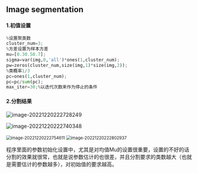 ## Image segmentation

#### 1.初值设置

``` python
%设置聚类数
cluster_num=3;
%方差设置为样本方差
mu=[0.30.50.7];
sigma=var(img,0,'all')*ones(1,cluster_num);
pw=zeros(cluster_num,size(img,1)*size(img,2));
%类概率1/3
pc=ones(1,cluster_num);
pc=pc/sum(pc);
max_iter=30;%以迭代次数来作为停止的条件
```

#### 2.分割结果

![image-20221220222728249](http://rmaux11hx.hn-bkt.clouddn.com/img/image-20221220222728249.png)

![image-20221220222740348](http://rmaux11hx.hn-bkt.clouddn.com/img/image-20221220222740348.png)

<img src="http://rmaux11hx.hn-bkt.clouddn.com/img/image-20221220222754611.png" alt="image-20221220222754611" style="zoom:80%;" />

<img src="http://rmaux11hx.hn-bkt.clouddn.com/img/image-20221220222802937.png" alt="image-20221220222802937" style="zoom:80%;" />

程序里面的参数初始化设置中，尤其是对均值Mu的设置很重要，设置的不好的话分割的效果就很常，也就是说参数估计的也很差，并且分割要求的类数越大（也就是需要估计的参数越多），对初始值的要求越高。  